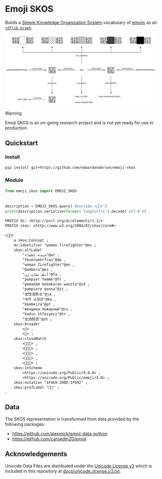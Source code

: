 # Emoji SKOS

Builds a [Simple Knowledge Organization System](https://www.w3.org/2004/02/skos/) vocabulary of [emojis](https://unicode.org/emoji/charts/full-emoji-list.html) as an [`rdflib.Graph`](https://rdflib.readthedocs.io/en/stable/apidocs/rdflib.html#rdflib.Graph).

![Emoji SKOS example diagram](docs/emoji-skos-woman-firefighter.svg)

> [!WARNING]
> Emoji SKOS is an on-going research project and is not yet ready for use in production.

## Quickstart

### Install

```bash
pip install git+https://github.com/edwardanderson/emoji-skos
```

### Module

```python
from emoji_skos import EMOJI_SKOS


description = EMOJI_SKOS.query('describe <👩‍🚒>')
print(description.serialize(format='longturtle').decode('utf-8'))
```

```turtle
PREFIX dc: <http://purl.org/dc/elements/1.1/>
PREFIX skos: <http://www.w3.org/2004/02/skos/core#>

<👩‍🚒>
    a skos:Concept ;
    dc:identifier "woman firefighter"@en ;
    skos:altLabel
        "سيدة إطفاء"@ar ,
        "feuerwehrfrau"@de ,
        "woman firefighter"@en ,
        "bombera"@es ,
        "آتش نشان زن"@fa ,
        "pompier femme"@fr ,
        "pemadam kebakaran wanita"@id ,
        "pompiere donna"@it ,
        "女性消防士"@ja ,
        "여자 소방관"@ko ,
        "bombeira"@pt ,
        "женщина пожарный"@ru ,
        "kadın itfaiyeci"@tr ,
        "女消防员"@zh ;
    skos:broader
        <👩> ,
        <🚒> ;
    skos:closeMatch
        <👩🏻‍🚒> ,
        <👩🏼‍🚒> ,
        <👩🏽‍🚒> ,
        <👩🏾‍🚒> ,
        <👩🏿‍🚒> ;
    skos:inScheme
        <https://unicode.org/Public/9.0.0> ,
        <https://unicode.org/Public/emoji/4.0> ;
    skos:notation "1F469-200D-1F692" ;
    skos:prefLabel "👩‍🚒" ;
.
```

## Data

The SKOS representation is transformed from data provided by the following packages:

- <https://github.com/alexmick/emoji-data-python>
- <https://github.com/carpedm20/emoji>

## Acknowledgements

Unicode Data Files are distributed under the [Unicode License v3](https://www.unicode.org/license.txt) which is included in this repository at [docs/unicode_license_v3.txt](docs/unicode_license_v3.txt).
